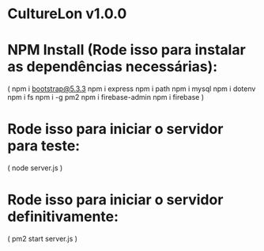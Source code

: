 # CultureLon v1.0.0

# NPM Install (Rode isso para instalar as dependências necessárias):
(
    npm i bootstrap@5.3.3
    npm i express
    npm i path 
    npm i mysql 
    npm i dotenv 
    npm i fs 
    npm i -g pm2 
    npm i firebase-admin 
    npm i firebase
)

# Rode isso para iniciar o servidor para teste:
(
    node server.js
)

# Rode isso para iniciar o servidor definitivamente:
(
    pm2 start server.js
)